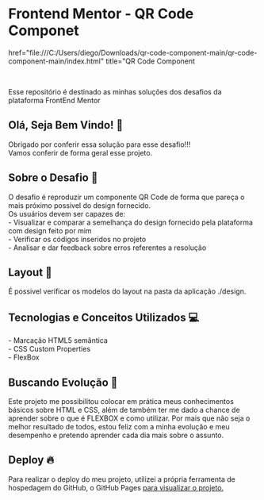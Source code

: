 <!DOCTYPE html>
<html lang="en">
<head>
    <meta charset="UTF-8">
    <meta name="viewport" content="width=device-width, initial-scale=1.0">
    <h1>Frontend Mentor - QR Code Componet</h1>
      <p><a> href="file:///C:/Users/diego/Downloads/qr-code-component-main/qr-code-component-main/index.html"
    title="QR Code Component</a>
   </P>
    <br>
    <p>Esse repositório é destinado as minhas soluções dos desafios da plataforma FrontEnd Mentor</p>
    <h2>Olá, Seja Bem Vindo! 👋</h2>
    <p>Obrigado por conferir essa solução para esse desafio!!!<br>Vamos conferir de forma geral esse projeto.</p>
    <h2>Sobre o Desafio 🎯</h2>
    <p>O desafio é reproduzir um componente QR Code de forma que pareça o mais próximo possivel do design fornecido.<br>Os usuários devem ser capazes de:<br>- Visualizar e comparar a semelhança do design fornecido pela plataforma com design feito por mim<br>
        - Verificar os códigos inseridos no projeto<br>
        - Analisar e dar feedback sobre erros referentes a resolução
    <h2>Layout 🎨</h2>
    <p>É possivel verificar os modelos do layout na pasta da aplicação ./design.</p>
    <h2>Tecnologias e Conceitos Utilizados 💻</h2>
    <p>- Marcação HTML5 semântica<br> - CSS Custom Properties<br> - FlexBox</p>
    <h2>Buscando Evolução 🚀</h2>
    <p> Este projeto me possibilitou colocar em prática meus conhecimentos básicos sobre HTML e CSS, além de também ter me dado a chance de aprender sobre o que é FLEXBOX e como utilizar. Por mais que não seja o melhor resultado de todos, estou feliz com a minha evolução e meu desempenho e pretendo aprender cada dia mais sobre o assunto.</p>
    <h2>Deploy 🔥</h2>
    <p>Para realizar o deploy do meu projeto, utilizei a própria ferramenta de hospedagem do GitHub, o GitHub Pages  <a href="https://github.com/hilaryzoia/Frontend-Mentor---Challengers/blob/main/README.md"
    title="Clique Aqui"> para visualizar o projeto.</p>
</head>
<body>
    
</body>
</html>

